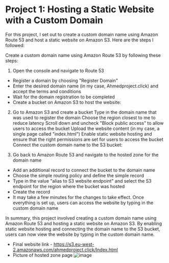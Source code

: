 # Project 1: Hosting a Static Website with a Custom Domain

For this project, I set out to create a custom domain name using Amazon Route 53 and host a static website on Amazon S3. Here are the steps I followed:

Create a custom domain name using Amazon Route 53 by following these steps:

1. Open the console and navigate to Route 53
- Register a domain by choosing "Register Domain"
- Enter the desired domain name (in my case, Ahmedproject.click) and accept the terms and conditions
- Wait for the domain registration to be completed
- Create a bucket on Amazon S3 to host the website:

2. Go to Amazon S3 and create a bucket
Type in the domain name that was used to register the domain
Choose the region closest to me to reduce latency
Scroll down and uncheck "Block public access" to allow users to access the bucket
Upload the website content (in my case, a single page called "index.html")
Enable static website hosting and ensure that the right permissions are set for users to access the bucket
Connect the custom domain name to the S3 bucket:

3. Go back to Amazon Route 53 and navigate to the hosted zone for the domain name
- Add an additional record to connect the bucket to the domain name
- Choose the simple routing policy and define the simple record
- Type in the value "alias to S3 website endpoint" and select the S3 endpoint for the region where the bucket was hosted
- Create the record
- It may take a few minutes for the changes to take effect. Once everything is set up, users can access the website by typing in the custom domain name

In summary, this project involved creating a custom domain name using Amazon Route 53 and hosting a static website on Amazon S3. By enabling static website hosting and connecting the domain name to the S3 bucket, users can now view the website by typing in the custom domain name.

- Final website link - https://s3.eu-west-2.amazonaws.com/ahmedproject.click/Index.html
- Picture of hosted zone page
![image](https://user-images.githubusercontent.com/89149327/222529285-eee937a8-fecb-417b-b60d-3f617fb69ca3.png)


